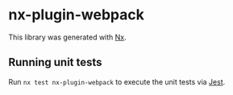 # nx-plugin-webpack

This library was generated with [Nx](https://nx.dev).

## Running unit tests

Run `nx test nx-plugin-webpack` to execute the unit tests via [Jest](https://jestjs.io).
